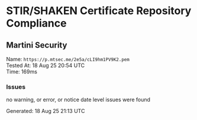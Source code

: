 # STIR/SHAKEN Certificate Repository Compliance

## Martini Security

Name: `https://p.mtsec.me/2e5a/cLI9hm1PV9K2.pem`\
Tested At: 18 Aug 25 20:54 UTC\
Time: 169ms

### Issues

no warning, or error, or notice date level issues were found

Generated: 18 Aug 25 21:13 UTC